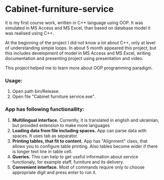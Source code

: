 # Cabinet-furniture-service

<p>It is my first course work, written in C++ language using OOP. It was simulated in MS Access and MS Excel, than based on database model it was realised using C++.</p>

<p>At the beginning of the project I did not know a lot about C++, only at level of understanding simple loops. In about 5 month appeared this project, but this includes development of model in MS Access and MS Excel, writing documentation and presenting project using presentation and video.</p>

<p>This project helped me to learn more about OOP programming paradigm.</p>

<h3>Usage:</h3>
<ol>
<li>Open path bin/Release.</li>
<li>Open file "Cabinet furniture service.exe".</li>
 </ol>

<h3>App has following functionallity:</h3>
<ol>
    <li><b>Multilingual interface.</b> Currently, it is translated in english and ukrainian, but provided extension to make more languages</li>
    <li><b>Loading data from file including spaces.</b> App can parse data with spaces. It uses tab as separator.</li>
    <li><b>Printing tables, that fit to content.</b> App has "Alignment" class, that allows you to configure table printing. Also tables become wider if there is longer text line in table cell.</li>
    <li><b>Queries.</b> This can help to get useful information about service functionaly, for example staff, furniture and its delivery.</li>
    <li><b>Convenient interface.</b> Most of commands require only to choose appropriate digit and press enter to run it.</li>
 </ol>
